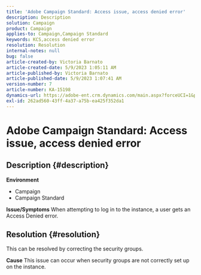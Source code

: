 ```yaml
---
title: 'Adobe Campaign Standard: Access issue, access denied error'
description: Description
solution: Campaign
product: Campaign
applies-to: Campaign,Campaign Standard
keywords: KCS,access denied error
resolution: Resolution
internal-notes: null
bug: false
article-created-by: Victoria Barnato
article-created-date: 5/9/2023 1:05:11 AM
article-published-by: Victoria Barnato
article-published-date: 5/9/2023 1:07:41 AM
version-number: 7
article-number: KA-15198
dynamics-url: https://adobe-ent.crm.dynamics.com/main.aspx?forceUCI=1&pagetype=entityrecord&etn=knowledgearticle&id=8ea1ff85-05ee-ed11-8849-6045bd0065b6
exl-id: 262ad560-43ff-4a37-a75b-ea425f352da1
---
```

# Adobe Campaign Standard: Access issue, access denied error

## Description {#description}

<b>Environment</b>
- Campaign
- Campaign Standard


<b>Issue/Symptoms</b>
When attempting to log in to the instance, a user gets an Access Denied error.


## Resolution {#resolution}




This can be resolved by correcting the security groups.


<b>Cause</b>
This issue can occur when security groups are not correctly set up on the instance.
